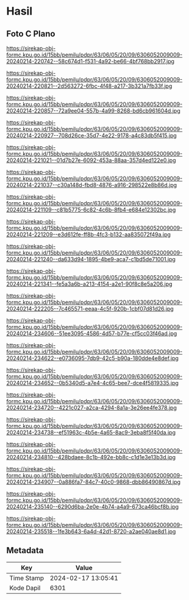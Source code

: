 # Hasil

## Foto C Plano

https://sirekap-obj-formc.kpu.go.id/15bb/pemilu/pdpr/63/06/05/20/09/6306052009009-20240214-220742--58c674d1-f531-4a92-be66-4bf768bb2917.jpg

https://sirekap-obj-formc.kpu.go.id/15bb/pemilu/pdpr/63/06/05/20/09/6306052009009-20240214-220821--2d563272-6fbc-4f48-a217-3b321a7fb33f.jpg

https://sirekap-obj-formc.kpu.go.id/15bb/pemilu/pdpr/63/06/05/20/09/6306052009009-20240214-220857--72a9ee04-557b-4a99-8268-bd6cb961604d.jpg

https://sirekap-obj-formc.kpu.go.id/15bb/pemilu/pdpr/63/06/05/20/09/6306052009009-20240214-220927--708d26ce-35d7-4e22-9178-a4c83db5f415.jpg

https://sirekap-obj-formc.kpu.go.id/15bb/pemilu/pdpr/63/06/05/20/09/6306052009009-20240214-221021--01d7b27e-6092-453a-88aa-357d4ed122e0.jpg

https://sirekap-obj-formc.kpu.go.id/15bb/pemilu/pdpr/63/06/05/20/09/6306052009009-20240214-221037--c30a148d-fbd8-4876-a916-298522e8b86d.jpg

https://sirekap-obj-formc.kpu.go.id/15bb/pemilu/pdpr/63/06/05/20/09/6306052009009-20240214-221109--c81b5775-6c82-4c6b-8fb4-e684e12302bc.jpg

https://sirekap-obj-formc.kpu.go.id/15bb/pemilu/pdpr/63/06/05/20/09/6306052009009-20240214-221209--e3d612fe-ff8b-4fc3-b132-aa835072f49a.jpg

https://sirekap-obj-formc.kpu.go.id/15bb/pemilu/pdpr/63/06/05/20/09/6306052009009-20240214-221240--da633d94-1895-4be9-aca7-c1bd5de71001.jpg

https://sirekap-obj-formc.kpu.go.id/15bb/pemilu/pdpr/63/06/05/20/09/6306052009009-20240214-221341--fe5a3a6b-a213-4154-a2e1-90f8c8e5a206.jpg

https://sirekap-obj-formc.kpu.go.id/15bb/pemilu/pdpr/63/06/05/20/09/6306052009009-20240214-222205--7c465571-eeaa-4c5f-920b-1cbf07d81d26.jpg

https://sirekap-obj-formc.kpu.go.id/15bb/pemilu/pdpr/63/06/05/20/09/6306052009009-20240214-234606--51ee3095-4586-4d57-b77e-cf5cc03f46ad.jpg

https://sirekap-obj-formc.kpu.go.id/15bb/pemilu/pdpr/63/06/05/20/09/6306052009009-20240214-234622--e0736095-7db9-42c5-b90a-180dde4e8def.jpg

https://sirekap-obj-formc.kpu.go.id/15bb/pemilu/pdpr/63/06/05/20/09/6306052009009-20240214-234652--0b5340d5-a7e4-4c65-bee7-dce4f5819335.jpg

https://sirekap-obj-formc.kpu.go.id/15bb/pemilu/pdpr/63/06/05/20/09/6306052009009-20240214-234720--4221c027-a2ca-4294-8a1a-3e26ee4fe378.jpg

https://sirekap-obj-formc.kpu.go.id/15bb/pemilu/pdpr/63/06/05/20/09/6306052009009-20240214-234738--ef51963c-4b5e-4a65-8ac9-3eba8f5f40da.jpg

https://sirekap-obj-formc.kpu.go.id/15bb/pemilu/pdpr/63/06/05/20/09/6306052009009-20240214-234810--428bdaee-8c1b-492e-bb8c-c1d1e3e13b3d.jpg

https://sirekap-obj-formc.kpu.go.id/15bb/pemilu/pdpr/63/06/05/20/09/6306052009009-20240214-234907--0a886fa7-84c7-40c0-9868-dbb86490867d.jpg

https://sirekap-obj-formc.kpu.go.id/15bb/pemilu/pdpr/63/06/05/20/09/6306052009009-20240214-235140--6290d6ba-2e0e-4b74-a4a9-673ca46bcf8b.jpg

https://sirekap-obj-formc.kpu.go.id/15bb/pemilu/pdpr/63/06/05/20/09/6306052009009-20240214-235518--1fe3b643-6a4d-42d1-8720-a2ae040ae8d1.jpg


## Metadata

| Key        | Value               |
| ---------- | ------------------- |
| Time Stamp | 2024-02-17 13:05:41 |
| Kode Dapil | 6301                |



